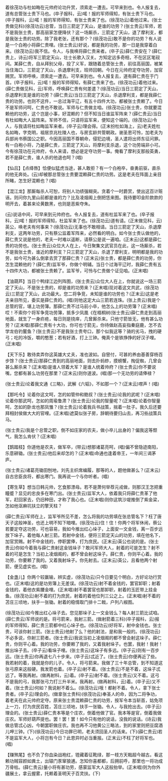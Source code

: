 <!-- { "loadSidebar": true } -->
着徐茂功与杜如晦在元帅府论功升赏，须索走一遭去。可早来到也。令人报复去，道有总管张士贵下马也。(卒子报科，云)喏！报的军师得知，有张士贵下马也。(卒子报科，云)喏！报的军师得知，有张士贵来了也。(徐茂功云)着他过来。(张士贵做见科)(徐茂功云)总管，当日三箭定了天山，是谁的功劳？(张士贵云)军师，若不是我张士贵，那高丽家怎便降伏？这一场厮杀，三箭定了天山，退了摩利支，都是我张士贵的功劳。除了我老张，还有那个？(徐茂功云)敢不是你的功劳？有人说是一个白袍小将薛仁贵哩。(张士贵云)好说，都是我的功劳，那一日是我穿着白来。(徐茂功云)我不信。令人，与我唤将薛仁贵来者。(卒子云)薛仁贵安在？(薛仁贵上，诗云)将军三箭定天山，壮士长歌入汉关。方知定远多奇相，不在区区笔砚间。某薛仁贵，自从拜别父母，投了义军，跟随着总管张士贵，前往高丽国，被某当住海口，三箭定了天山，杀退摩利支，班师回朝。今日在元帅府定夺功劳，加官赐赏。军师呼唤，须索走一遭去。可早来到也。令人报复去，道有薛仁贵在于门首。(卒子报科，云)喏！报的军师得知，有薛仁贵来了也。(徐茂功云)着他过来。(薛仁贵做见科，云)军师，呼唤薛仁贵有何差遣？(徐茂功云)当日三箭定了天山，杀退摩利支是谁的功劳？(薛仁贵云)当日三箭定了天山，杀退摩利支，都是我薛仁贵的功劳。也则不这件，一总过海平辽，有五十四件大功，都被张士贵赖了。今日不是军师问呵，仁贵也不敢说。军师与仁贵做主咱。(徐茂功云)张士贵，你就要混赖他的功劳，这个岂是小事，好混赖的？但不知当日谁监军阵来？(薛仁贵云)当日有杜如晦大人监阵来。军师不信，只请将监军来，便知这个端的。(徐茂功云)令人，与我请将杜如晦监军来者。(卒子云)理会得。(正末扮杜如海上，云)老夫姓杜名如晦，字克明，祖居京兆杜陵人也，与房玄龄共管朝政。谢圣恩可怜，加老夫为兵部尚书蔡国公之职。今因高丽国不尊朝命，侵犯边境，圣人遣将出师东征问罪。有一白袍小将，乃是薛仁贵，三箭定了天山，将摩利支杀退，这个功劳端非小可。今有徐茂功在元帅府，令人来请，想必是定夺功劳一事。俺看了摩利支那般英勇，若不是薛仁贵，谁人杀的他退也呵？(唱)

【仙吕】【点绛唇】恰便似猛虎当途，甚人敢拒？有一个白袍卒，奋勇前驱，直杀的他无奔处。(云)却被那总管张士贵要混赖薛仁贵的功劳。这是老夫在阵面上亲目所睹，怎生好混赖也？(唱)

【混江龙】那厮每杀人可恕，将别人功绩强糊突。贪着个一时爵赏，使出这百计赃诬。则问你九里山前都是谁的力？比及凌烟阁上倒把恁来图。我待要叩金阶款款的明开去，着甚来论黄数黑，也则是恶紫夺朱。

(云)说话中间，可早来到元帅府也。令人报复去，道有杜监军来了也。(卒子报科，云)喏！报的军师得知，杜监军来了也。(徐茂功云)道有请。(正末做见科，云)英公，唤老夫有何事来？(徐茂功云)无事也不敢相请。当日三箭定了天山，杀退摩利支，这两年功劳，只有蔡公监着军阵来，必然看的明白。如今张士贵认做他的，薛仁贵又说是他的，老夫一时难以遥断，请蔡公是说一遍咱。(正末云)这都是薛仁贵的功劳也。(张士贵云)众位大人在上，今日聚集文武官员在此，这一场厮杀，若不是我张士贵，谁近的摩利支？只三箭定了天山，杀退了摩利支，明明都是我的功劳，如今可为甚么倒拿去赏了那薛仁贵？(正末云)张士贵，都是薛仁贵的功劳，你怎生混赖他的？(薛仁贵)监军爷，你做个明辅。当日个过海平辽时，我薛仁贵有五十四件大功，都被张士贵赖了。监军爷，可怜与仁贵做个证见咱。(正末唱)

【油葫芦】当日个鸭绿江边列阵图，(张士贵云)众位大人在上，你就说这一场三箭定了天山，不是张士贵的，却是谁的功劳来？(正末唱)现对着这文共武，(徐茂功云)三箭定了天山，此功最大。您二将争竞，未知是谁的功劳也？(正末云)这是老夫亲目所见，委实是薛仁贵的。(唱)则他这定大山三箭若连珠。(张上贵云)我是个总管的官，堪上功劳簿。那薛仁贵不过马前小卒，他怎么上的功劳簿？(正末唱)哎！不索你个将军争竞功劳簿，抵多少凤凰《在梧桐树(张士贵云)薛仁贵走到高丽地面，就生了一身疥疮，每日则是挠痒，几曾厮杀来。只他寸箭皆无，他有甚么功劳？(正末唱)那薛仁贵有十大功，你可也寸箭无，你待做赵高妄指秦庭鹿，怎不去学龙伯钓鳌鱼？(张士贵云)不是我张士贵夸口，那个似我这等？骑的劣马，拽的硬弓；吃的冷饭，嚼的憨葱；若有好酒，打上三钟。俺真个是铁挣挣的好汉子哩。(正末唱)

【天下乐】敢待卖弄你这英雄大丈夫，准也波如。自窨付，可甚的养由基善穿杨百步馀？(张士贵云)那薛仁贵到的高丽地面，则去扑蚂蚱，摸螃蟹，掏促蜘，几曾会甚么厮杀来？(正末唱)是谁人领着大军？是谁人统着帅府？(张士贵云)你不要说嘴，您都有甚么功劳在那里？(正末云)则你道波。(唱)那一个无功劳的请俸禄？

(张士贵云)论着我文通《三略》，武解《六韬》，不如那一个？(正末云)噤声！(唱)

【那吒令】论着你这文呵，怎的如管仲和鲍叔？(张士贵云)论我的武呢？(正末唱)论着你那武呵，怎如的周瑜鲁肃？(张士贵云)论我的智量呢？(正末唱)论着你智量呵，怎如的卧龙也那凤雏？(张士贵云)论着我兵书战策，揣着一肚子。我久后还要拜相封侯做大大的官哩。(正末唱)遮莫似张子房，辞朝待要归山去，再习些战策兵马。

(张士贵云)我是个总管之职，倒不如庄家的农夫，做小卒儿出身的？偏我这等颓气，我怎么肯伏？(正末唱)

【鹊踏枝】你道他是农夫，做军卒，(带云)想那诸葛亮呵，(唱)偏不曾隐迹南阳，乐意耕锄。(张士贵云)他后来却怎的？(正末唱)命通也逢着帝王，一年间三谒茅庐。

(张士贵云)诸葛亮锄田刨地，刘先主织席编履，那等的人，题他做甚么？(正末云)自古忠臣良将，都出寒门。我再说一个与你听者。(唱)

【寄生草】想当日韩元帅，乞食那漂母。若不是萧何举荐元戎做，则那汉王怎把重瞳蹙？显见的忠良多在寒门出。(张士贵云)监军大人，依着我只将薛仁贵革了他军，赶回家去，仍旧种田，才称了我心也。(正末唱)则你这筑沙堤推倒了紫金梁，怎如他沤麻坑扶立的擎天柱？

(薛仁贵云)军师在上，监军爷所见不差，怎么将我的功劳填在张总管名下？枉了唐天子这般神圣，也还上明不知下暗哩。(徐茂功云)住！住！你两个将军休闹，蔡公若要定夺这功劳，可也容易，我如今推出红心垛子，上面安一文金钱，离一百步远放下垛子。着他每人射三箭。若射中金钱，便将三箭定天山的功劳，填在他名下，加官赏赐。射不中金钱的，停职罢俸，打为庶民。(正末云)英公也说的是。(张士贵云)你如今着我与薛仁贵射这金钱垛子？敢问军师大人，射着的可是怎生？射不着的可是怎生？当初上凌烟阁的，都不曾会射这垛子。薛仁贵，你则平心着。我的功劳，你要赖了我的。又着我射垛子。你先射去。(正末云)英公，且看他两个射箭，便见虚实也。(唱)

【金盏儿】你两个较赢输，辨实虚，(徐茂功云)只今日要见个明白，方好论功行赏也。(正末唱)这的是功劳簿上无差误。(徐茂功云)射不着金钱的，罢官卸职；射着金钱的，着他衣紫腰金哩。(正末唱)射不着罢官也那卸职，射着的玉匠带上挂金鱼。(徐茂功云)射不着的打为庶民，射着的着他位列三公之上。(正末唱)射不着的苫庄三顷地，扶手一张锄。射着的稳情取门排十二戟，户列八椒图。

(徐茂功云)如今推出红心垛子去。您见那垛子上一文金钱么？每人射三箭比试咱。(薛仁贵云)军师说的是。将弓箭来，我射三箭。(做射箭着三科)(卒子报科，云)报的军师得知，薛仁贵三箭都中红心垛子也。(徐茂功云)好将军，射中金钱也。张士贵，可该你射三箭。(张士贵云)他射了么？他的射法，是和我一般的。(徐茂功云)不必多说，你射三箭者。(张士贵云)我说当初上凌烟阁的都不曾会射这垛子。薛仁贵，你则平心着。我的功劳，你要赖了我的，又着我射垛子。也罢，我射！我射！推出垛子去。(卒子云)看垛子哩。(张士贵云)这垛子有多远。(卒子云)则有一百步远。(张士贵云)你再退七八十步来。(卒子云)忒近了。(张士贵云)你便再近了些。我若射的着，我就是你的儿子。令人，将弓箭来。我做了三十年总管，到不知道这张弓原来这般硬。我发箭也着。(卒子云)射不着。(张士贵云)不是不着，这垛子忒远了。等我再射。(做再射科，云)着。(卒子云)射不着。(张士贵云)又不着。这弓不是我的弓，我那张弓力打三升半米。我再射。(做再射科，云)着。(卒子云)又不着。(张士贵云)何如？我说射不着么。(徐茂功云)哦！都射不着。令人，拿下张士贵者。(卒子云)理会的。(做拿张士贵科)(徐茂功云)奉圣人的命，因为二将争功，着老夫在此元帅府定夺。原来张士贵混赖薛仁贵的功劳，按军令本当斩首，姑免项上一刀，打为庶民百姓，苫庄三顷地，扶手一张锄。令人，与我抢出去。(卒子云)理会的。(张士贵云)薛仁贵本等是个庄农，倒着他做了官。我本等是官，倒着我做庄农。军师好葫芦提也。罢！罢！罢！如今只有他的说话，没我的说话。(诗云)我做总管忒心凶，今朝罢职做庄农。我也再不习他黄公三略法，到的家里则把豆腐酒儿呷三钟。(下)(徐茂功云)今日功罪已明，老夫须回圣人的话来。(下)(薛仁贵云)若不是监军大人，小将岂有今日？此恩异时必当重报。(正末云)不枉了好将军也。(唱)

【赚煞尾】也不负了你血染战袍红，镫藏着征靴绿，那一枝方天戟超今越古。看这赖功贼容颜如粪土，出辕门豕窜狼逋。怎知你喜都都，后拥前呼，那里也一将功成万骨枯。(薛仁贵云)量小将有甚功劳，感蒙监军大人这般抬举。(正末唱)则为你外疆展土，拿云握雾，托赖着圣明天子百灵扶。(下)

